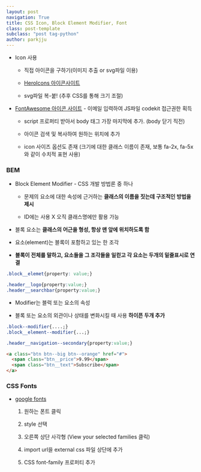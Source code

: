 ```yaml
---
layout: post
navigation: True
title: CSS Icon, Block Element Modifier, Font
class: post-template
subclass: "post tag-python"
author: parkjju
---
```


- Icon 사용

  - 직접 아이콘을 구하기(이미지 추출 or svg파일 이용)

  - [HeroIcons 아이콘사이트](https://heroicons.com/)

  - svg파일 복-붙! (추후 CSS를 통해 크기 조절)

- [FontAwesome 아이콘 사이트](https://fontawesome.com/) - 이메일 입력하여 JS파일 codekit 접근권한 획득

  - script 프로퍼티 받아서 body 태그 가장 마지막에 추가. (body 닫기 직전)

  - 아이콘 검색 및 복사하여 원하는 위치에 추가

  * icon 사이즈 옵션도 존재 (크기에 대한 클래스 이름이 존재, 보통 fa-2x, fa-5x와 같이 수치적 표현 사용)

### BEM

- Block Element Modifier - CSS 개발 방법론 중 하나

  - 문제의 요소에 대한 속성에 근거하는 **클래스의 이름을 짓는데 구조적인 방법을 제시**

  - ID에는 사용 X 오직 클래스명에만 활용 가능

- 블록 요소는 **클래스의 어근을 형성, 항상 맨 앞에 위치하도록 함**

- 요소(element)는 블록이 포함하고 있는 한 조각

- **블록이 전체를 말하고, 요소들을 그 조각들을 일컫고 각 요소는 두개의 밑줄표시로 연결**

```CSS
.block__elemet{property: value;}
```

```CSS
.header__logo{property:value;}
.header__searchbar{property:value;}
```

- Modifier는 블럭 또는 요소의 속성

- 블록 또는 요소의 외관이나 상태를 변화시킬 때 사용 **하이픈 두개 추가**

```CSS
.block--modifier{....;}
.block__element--modifier{...;}
```

```CSS
.header__navigation--secondary{property:value;}
```

```html
<a class="btn btn--big btn--orange" href="#">
  <span class="btn__price">9.99</span>
  <span class="btn__text">Subscribe</span>
</a>
```

### CSS Fonts

- [google fonts](https://fonts.google.com/?preview.text_type=custom)

  1. 원하는 폰트 클릭

  2. style 선택

  3. 오른쪽 상단 사각형 (View your selected families 클릭)

  4. import url을 external css 파일 상단에 추가

  5. CSS font-family 프로퍼티 추가
